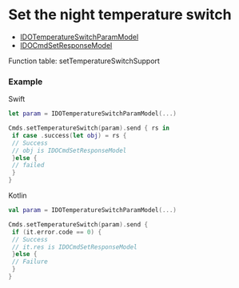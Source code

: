 # Set the night temperature switch
* [IDOTemperatureSwitchParamModel](../model/IDOTemperatureSwitchParamModel.md)
* [IDOCmdSetResponseModel](../model/IDOCmdSetResponseModel.md)

Function table: setTemperatureSwitchSupport

 
### Example

Swift 
```swift
let param = IDOTemperatureSwitchParamModel(...)

Cmds.setTemperatureSwitch(param).send { rs in
 if case .success(let obj) = rs {
 // Success 
 // obj is IDOCmdSetResponseModel 
 }else {
 // failed
 }
}
```

Kotlin
```kotlin
val param = IDOTemperatureSwitchParamModel(...)

Cmds.setTemperatureSwitch(param).send {
 if (it.error.code == 0) {
 // Success
 // it.res is IDOCmdSetResponseModel
 }else {
 // Failure
 }
}
```
